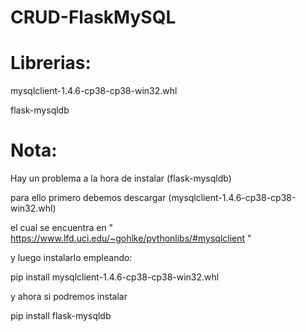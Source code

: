 # CRUD-FlaskMySQL

# Librerias:

mysqlclient-1.4.6-cp38-cp38-win32.whl

flask-mysqldb

# Nota:

Hay un problema a la hora de instalar (flask-mysqldb)

para ello primero debemos descargar  (mysqlclient-1.4.6-cp38-cp38-win32.whl)

el cual se encuentra en " https://www.lfd.uci.edu/~gohlke/pythonlibs/#mysqlclient "

y luego instalarlo empleando:

pip install mysqlclient-1.4.6-cp38-cp38-win32.whl 

y ahora si podremos instalar

pip install flask-mysqldb

